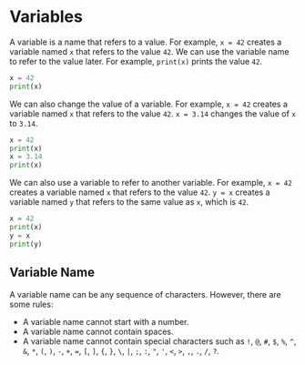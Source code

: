 # Variables

A variable is a name that refers to a value. For example, `x = 42` creates a variable named `x` that refers to the value `42`. We can use the variable name to refer to the value later. For example, `print(x)` prints the value `42`.

```python
x = 42
print(x)
```

We can also change the value of a variable. For example, `x = 42` creates a variable named `x` that refers to the value `42`. `x = 3.14` changes the value of `x` to `3.14`.

```python
x = 42
print(x)
x = 3.14
print(x)
```

We can also use a variable to refer to another variable. For example, `x = 42` creates a variable named `x` that refers to the value `42`. `y = x` creates a variable named `y` that refers to the same value as `x`, which is `42`.

```python
x = 42
print(x)
y = x
print(y)
```

## Variable Name

A variable name can be any sequence of characters. However, there are some rules:

- A variable name cannot start with a number.
- A variable name cannot contain spaces.
- A variable name cannot contain special characters such as `!`, `@`, `#`, `$`, `%`, `^`, `&`, `*`, `(`, `)`, `-`, `+`, `=`, `[`, `]`, `{`, `}`, `\`, `|`, `;`, `:`, `"`, `'`, `<`, `>`, `,`, `.`, `/`, `?`.
